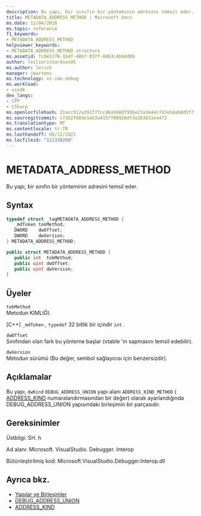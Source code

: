```yaml
---
description: Bu yapı, bir sınıfın bir yönteminin adresini temsil eder.
title: METADATA_ADDRESS_METHOD | Microsoft Docs
ms.date: 11/04/2016
ms.topic: reference
f1_keywords:
- METADATA_ADDRESS_METHOD
helpviewer_keywords:
- METADATA_ADDRESS_METHOD structure
ms.assetid: fc0e5370-1b4f-4867-837f-0d63c4b9dd09
author: leslierichardson95
ms.author: lerich
manager: jmartens
ms.technology: vs-ide-debug
ms.workload:
- vssdk
dev_langs:
- CPP
- CSharp
ms.openlocfilehash: 21acc912a391f7fcc46a568df95be23a3e44c7d7e54ab8d5f77af7aecda5d283
ms.sourcegitcommit: c72b2f603e1eb3a4157f00926df2e263831ea472
ms.translationtype: MT
ms.contentlocale: tr-TR
ms.lasthandoff: 08/12/2021
ms.locfileid: "121338260"
---
```

# <a name="metadata_address_method"></a>METADATA_ADDRESS_METHOD
Bu yapı, bir sınıfın bir yönteminin adresini temsil eder.

## <a name="syntax"></a>Syntax

```cpp
typedef struct _tagMETADATA_ADDRESS_METHOD {
   _mdToken tokMethod;
   DWORD    dwOffset;
   DWORD    dwVersion;
} METADATA_ADDRESS_METHOD;
```

```csharp
public struct METADATA_ADDRESS_METHOD {
   public int  tokMethod;
   public uint dwOffset;
   public uint dwVersion;
}
```

## <a name="members"></a>Üyeler
 `tokMethod`\
 Metodun KIMLIĞI.

 [C++] `_mdToken` , `typedef` 32 bitlik bir içindir `int` .

 `dwOffset`\
 Sınıfından olan fark bu yönteme başlar (vtable 'ın sapmasını temsil edebilir).

 `dwVersion`\
 Metodun sürümü (Bu değer, sembol sağlayıcısı için benzersizdir).

## <a name="remarks"></a>Açıklamalar
 Bu yapı, [](../../../extensibility/debugger/reference/debug-address-union.md) `dwKind` `DEBUG_ADDRESS_UNION` yapı alanı `ADDRESS_KIND_METHOD` ( [ADDRESS_KIND](../../../extensibility/debugger/reference/address-kind.md) numaralandırmasından bir değer) olarak ayarlandığında DEBUG_ADDRESS_UNION yapısındaki birleşimin bir parçasıdır.

## <a name="requirements"></a>Gereksinimler
 Üstbilgi: SH. h

 Ad alanı: Microsoft. VisualStudio. Debugger. Interop

 Bütünleştirilmiş kod: Microsoft.VisualStudio.Debugger.Interop.dll

## <a name="see-also"></a>Ayrıca bkz.
- [Yapılar ve Birleşimler](../../../extensibility/debugger/reference/structures-and-unions.md)
- [DEBUG_ADDRESS_UNION](../../../extensibility/debugger/reference/debug-address-union.md)
- [ADDRESS_KIND](../../../extensibility/debugger/reference/address-kind.md)

